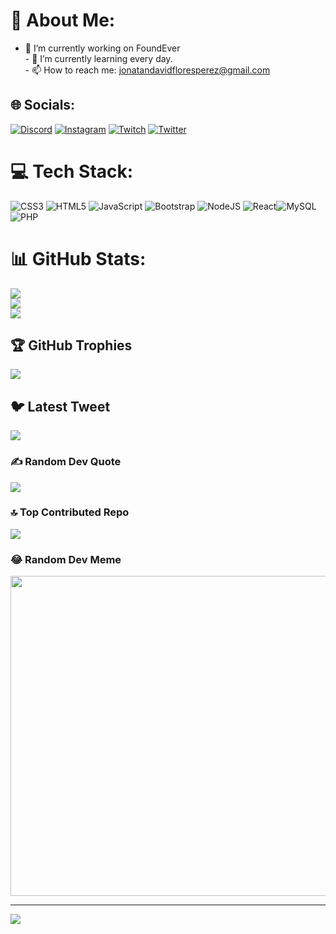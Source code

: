 # 💫 About Me:
- 🔭 I’m currently working on FoundEver<br>- 🌱 I’m currently learning every day.<br>- 📫 How to reach me: jonatandavidfloresperez@gmail.com <br>


## 🌐 Socials:
[![Discord](https://img.shields.io/badge/Discord-%237289DA.svg?logo=discord&logoColor=white)](https://discord.gg/7668) [![Instagram](https://img.shields.io/badge/Instagram-%23E4405F.svg?logo=Instagram&logoColor=white)](https://instagram.com/dave.sv) [![Twitch](https://img.shields.io/badge/Twitch-%239146FF.svg?logo=Twitch&logoColor=white)](https://twitch.tv/jodaflope) [![Twitter](https://img.shields.io/badge/Twitter-%231DA1F2.svg?logo=Twitter&logoColor=white)](https://twitter.com/daves_sv) 

# 💻 Tech Stack:
![CSS3](https://img.shields.io/badge/css3-%231572B6.svg?style=for-the-badge&logo=css3&logoColor=white) ![HTML5](https://img.shields.io/badge/html5-%23E34F26.svg?style=for-the-badge&logo=html5&logoColor=white) ![JavaScript](https://img.shields.io/badge/javascript-%23323330.svg?style=for-the-badge&logo=javascript&logoColor=%23F7DF1E) ![Bootstrap](https://img.shields.io/badge/bootstrap-%23563D7C.svg?style=for-the-badge&logo=bootstrap&logoColor=white) ![NodeJS](https://img.shields.io/badge/node.js-6DA55F?style=for-the-badge&logo=node.js&logoColor=white) ![React](https://img.shields.io/badge/react-%2320232a.svg?style=for-the-badge&logo=react&logoColor=%2361DAFB)![MySQL](https://img.shields.io/badge/mysql-%2300f.svg?style=for-the-badge&logo=mysql&logoColor=white)  ![PHP](https://img.shields.io/badge/php-%23777BB4.svg?style=for-the-badge&logo=php&logoColor=white)
# 📊 GitHub Stats:
![](https://github-readme-stats.vercel.app/api?username=jodaflope&theme=darcula&hide_border=false&include_all_commits=false&count_private=false)<br/>
![](https://github-readme-streak-stats.herokuapp.com/?user=jodaflope&theme=darcula&hide_border=false)<br/>
![](https://github-readme-stats.vercel.app/api/top-langs/?username=jodaflope&theme=darcula&hide_border=false&include_all_commits=false&count_private=false&layout=compact)

## 🏆 GitHub Trophies
![](https://github-profile-trophy.vercel.app/?username=jodaflope&theme=radical&no-frame=false&no-bg=true&margin-w=4)

## 🐦 Latest Tweet
[![](https://gtce.itsvg.in/api?username=daves_sv)](https://github.com/VishwaGauravIn/github-twitter-card-embed)

### ✍️ Random Dev Quote
![](https://quotes-github-readme.vercel.app/api?type=vetical&theme=dark)

### 🔝 Top Contributed Repo
![](https://github-contributor-stats.vercel.app/api?username=jodaflope&limit=5&theme=dark&combine_all_yearly_contributions=true)

### 😂 Random Dev Meme
<img src="https://rm.up.railway.app/" width="512px"/>

---
[![](https://visitcount.itsvg.in/api?id=jodaflope&icon=5&color=11)](https://visitcount.itsvg.in)

<!-- Proudly created with GPRM ( https://gprm.itsvg.in ) -->
